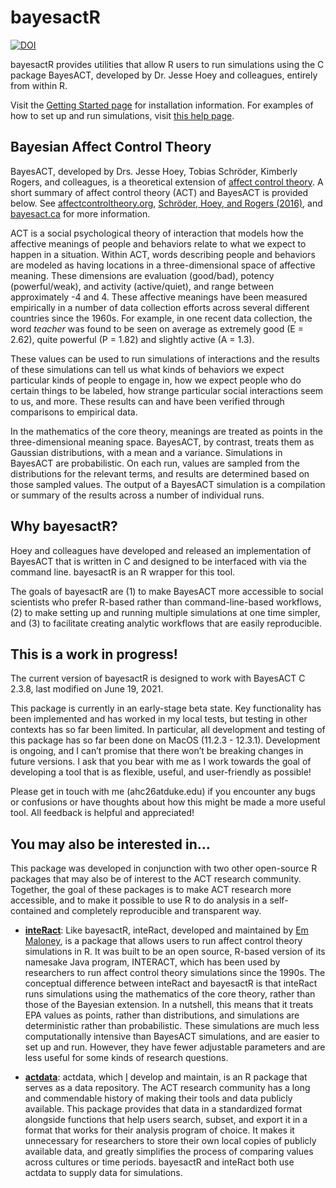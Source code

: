
<!-- README.md is generated from README.Rmd. Please edit that file -->

# bayesactR

<!-- badges: start -->
[![DOI](https://zenodo.org/badge/337827226.svg)](https://doi.org/10.5281/zenodo.14652420)
<!-- badges: end -->

bayesactR provides utilities that allow R users to run simulations using
the C package BayesACT, developed by Dr. Jesse Hoey and colleagues,
entirely from within R.

Visit the [Getting Started
page](https://ahcombs.github.io/bayesactR/articles/bayesactR.html) for
installation information. For examples of how to set up and run
simulations, visit [this help
page](https://ahcombs.github.io/bayesactR/articles/run_elements.html).

## Bayesian Affect Control Theory

BayesACT, developed by Drs. Jesse Hoey, Tobias Schröder, Kimberly
Rogers, and colleagues, is a theoretical extension of [affect control
theory](http://affectcontroltheory.org/). A short summary of affect
control theory (ACT) and BayesACT is provided below. See
[affectcontroltheory.org](http://affectcontroltheory.org/), [Schröder,
Hoey, and Rogers
(2016)](https://journals.sagepub.com/doi/abs/10.1177/0003122416650963),
and [bayesact.ca](http://bayesact.ca/) for more information.

ACT is a social psychological theory of interaction that models how the
affective meanings of people and behaviors relate to what we expect to
happen in a situation. Within ACT, words describing people and behaviors
are modeled as having locations in a three-dimensional space of
affective meaning. These dimensions are evaluation (good/bad), potency
(powerful/weak), and activity (active/quiet), and range between
approximately -4 and 4. These affective meanings have been measured
empirically in a number of data collection efforts across several
different countries since the 1960s. For example, in one recent data
collection, the word *teacher* was found to be seen on average as
extremely good (E = 2.62), quite powerful (P = 1.82) and slightly active
(A = 1.3).

These values can be used to run simulations of interactions and the
results of these simulations can tell us what kinds of behaviors we
expect particular kinds of people to engage in, how we expect people who
do certain things to be labeled, how strange particular social
interactions seem to us, and more. These results can and have been
verified through comparisons to empirical data.

In the mathematics of the core theory, meanings are treated as points in
the three-dimensional meaning space. BayesACT, by contrast, treats them
as Gaussian distributions, with a mean and a variance. Simulations in
BayesACT are probabilistic. On each run, values are sampled from the
distributions for the relevant terms, and results are determined based
on those sampled values. The output of a BayesACT simulation is a
compilation or summary of the results across a number of individual
runs.

## Why bayesactR?

Hoey and colleagues have developed and released an implementation of
BayesACT that is written in C and designed to be interfaced with via the
command line. bayesactR is an R wrapper for this tool.

The goals of bayesactR are (1) to make BayesACT more accessible to
social scientists who prefer R-based rather than command-line-based
workflows, (2) to make setting up and running multiple simulations at
one time simpler, and (3) to facilitate creating analytic workflows that
are easily reproducible.

## This is a work in progress!

The current version of bayesactR is designed to work with BayesACT C
2.3.8, last modified on June 19, 2021.

This package is currently in an early-stage beta state. Key
functionality has been implemented and has worked in my local tests, but
testing in other contexts has so far been limited. In particular, all
development and testing of this package has so far been done on MacOS
(11.2.3 - 12.3.1). Development is ongoing, and I can’t promise that
there won’t be breaking changes in future versions. I ask that you bear
with me as I work towards the goal of developing a tool that is as
flexible, useful, and user-friendly as possible!

Please get in touch with me (ahc26atduke.edu) if you encounter any bugs
or confusions or have thoughts about how this might be made a more
useful tool. All feedback is helpful and appreciated!

## You may also be interested in…

This package was developed in conjunction with two other open-source R
packages that may also be of interest to the ACT research community.
Together, the goal of these packages is to make ACT research more
accessible, and to make it possible to use R to do analysis in a
self-contained and completely reproducible and transparent way.

-   [**inteRact**](https://ekmaloney.github.io/inteRact/): Like
    bayesactR, inteRact, developed and maintained by [Em
    Maloney](https://sociology.duke.edu/em-maloney), is a package that
    allows users to run affect control theory simulations in R. It was
    built to be an open source, R-based version of its namesake Java
    program, INTERACT, which has been used by researchers to run affect
    control theory simulations since the 1990s. The conceptual
    difference between inteRact and bayesactR is that inteRact runs
    simulations using the mathematics of the core theory, rather than
    those of the Bayesian extension. In a nutshell, this means that it
    treats EPA values as points, rather than distributions, and
    simulations are deterministic rather than probabilistic. These
    simulations are much less computationally intensive than BayesACT
    simulations, and are easier to set up and run. However, they have
    fewer adjustable parameters and are less useful for some kinds of
    research questions.

-   [**actdata**](https://ahcombs.github.io/actdata/): actdata, which
    [I](https://aidancombs.netlify.app/) develop and maintain, is an R
    package that serves as a data repository. The ACT research community
    has a long and commendable history of making their tools and data
    publicly available. This package provides that data in a
    standardized format alongside functions that help users search,
    subset, and export it in a format that works for their analysis
    program of choice. It makes it unnecessary for researchers to store
    their own local copies of publicly available data, and greatly
    simplifies the process of comparing values across cultures or time
    periods. bayesactR and inteRact both use actdata to supply data for
    simulations.

